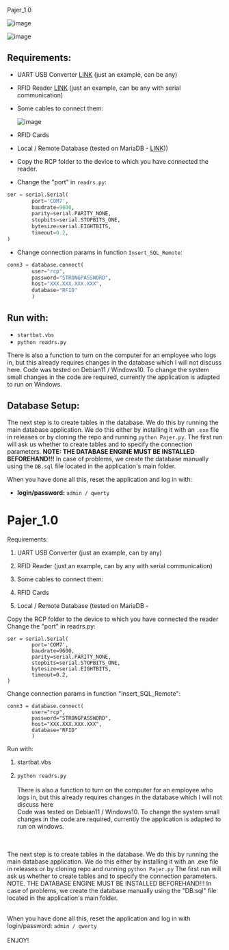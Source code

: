 
Pajer_1.0

![image](https://github.com/SmolinskiP/Pajer_1.0/assets/49648588/3e6ae949-02a2-44e2-b387-84bf9a701654)

![image](https://github.com/SmolinskiP/Pajer_1.0/assets/49648588/ec2d897e-ff28-47b5-88cd-755bf95b0a63)

## Requirements:

- UART USB Converter [LINK](https://www.aliexpress.com/item/1005003292190035.html?spm=a2g0o.productlist.main.5.16b6140d8GOvws&algo_pvid=efb61b3f-855d-4b4d-9d26-4174b9996db1&algo_exp_id=efb61b3f-855d-4b4d-9d26-4174b9996db1-2&pdp_npi=4%40dis%21PLN%2118.02%2110.82%21%21%214.28%21%21%4021038edf16921831215858663e3efc%2112000025051327922%21sea%21PL%210%21A&curPageLogUid=SEjpEf7GxtU5) (just an example, can be any)
- RFID Reader [LINK](https://www.aliexpress.com/item/4000067465590.html?spm=a2g0o.detail.1000060.1.57b81c99zDuN8p&gps-id=pcDetailBottomMoreThisSeller&scm=1007.13339.169870.0&scm_id=1007.13339.169870.0&scm-url=1007.13339.169870.0&pvid=2259797a-f788-425d-ae4e-221e6b91d645&_t=gps-id:pcDetailBottomMoreThisSeller,scm-url:1007.13339.169870.0,pvid:2259797a-f788-425d-ae4e-221e6b91d645,tpp_buckets:668%232846%238108%231977&&pdp_ext_f=%7B%22sku_id%22:%2212000018138193929%22,%22sceneId%22:%223339%22%7D) (just an example, can be any with serial communication)
- Some cables to connect them:

  ![image](https://github.com/SmolinskiP/Pajer_1.0/assets/49648588/f732247e-f309-45a8-a1fb-ebcad9c13951)
- RFID Cards
- Local / Remote Database (tested on MariaDB - [LINK](https://mariadb.org/download/)))
- Copy the RCP folder to the device to which you have connected the reader.
- Change the "port" in `readrs.py`:

```python
ser = serial.Serial(
        port='COM7',
        baudrate=9600,
        parity=serial.PARITY_NONE,
        stopbits=serial.STOPBITS_ONE,
        bytesize=serial.EIGHTBITS,
        timeout=0.2,
)
```

- Change connection params in function `Insert_SQL_Remote`:

```python
conn3 = database.connect(
        user="rcp",
        password="STRONGPASSWORD",
        host="XXX.XXX.XXX.XXX",
        database="RFID"
        )
```

## Run with:

- `startbat.vbs`
- `python readrs.py`

There is also a function to turn on the computer for an employee who logs in, but this already requires changes in the database which I will not discuss here. Code was tested on Debian11 / Windows10. To change the system small changes in the code are required, currently the application is adapted to run on Windows.

## Database Setup:

The next step is to create tables in the database. We do this by running the main database application. We do this either by installing it with an `.exe` file in releases or by cloning the repo and running `python Pajer.py`. The first run will ask us whether to create tables and to specify the connection parameters. **NOTE: THE DATABASE ENGINE MUST BE INSTALLED BEFOREHAND!!!** In case of problems, we create the database manually using the `DB.sql` file located in the application's main folder.

When you have done all this, reset the application and log in with:

- **login/password:** `admin / qwerty`



# Pajer_1.0





Requirements:

1. UART USB Converter  (just an example, can by any)
2. RFID Reader  (just an example, can by any with serial communication)
3. Some cables to connect them:<br />

4. RFID Cards
5. Local / Remote Database (tested on MariaDB - 


Copy the RCP folder to the device to which you have connected the reader<br />
Change the "port" in readrs.py:
```
ser = serial.Serial(
        port='COM7',
        baudrate=9600,
        parity=serial.PARITY_NONE,
        stopbits=serial.STOPBITS_ONE,
        bytesize=serial.EIGHTBITS,
        timeout=0.2,
)
```
Change connection params in function "Insert_SQL_Remote":
```
conn3 = database.connect(
        user="rcp",
        password="STRONGPASSWORD",
        host="XXX.XXX.XXX.XXX",
        database="RFID"
        )
```
Run with:
1. startbat.vbs

2. ```python readrs.py```<br /><br />
There is also a function to turn on the computer for an employee who logs in, but this already requires changes in the database which I will not discuss here<br />
Code was tested on Debian11 / Windows10. To change the system small changes in the code are required, currently the application is adapted to run on windows.<br />
<br /><br />

The next step is to create tables in the database. We do this by running the main database application. We do this either by installing it with an .exe file in releases or by cloning repo and running ```python Pajer.py``` The first run will ask us whether to create tables and to specify the connection parameters. NOTE. THE DATABASE ENGINE MUST BE INSTALLED BEFOREHAND!!! In case of problems, we create the database manually using the "DB.sql" file located in the application's main folder.<br /><br />

When you have done all this, reset the application and log in with login/password: ```admin / qwerty```<br /><br />
ENJOY!
